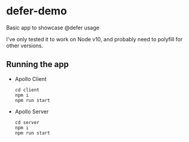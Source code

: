 # defer-demo
Basic app to showcase @defer usage

I've only tested it to work on Node v10, and probably need to polyfill for other versions.

## Running the app
- Apollo Client
  ```
  cd client
  npm i
  npm run start
  ```
- Apollo Server
  ```
  cd server
  npm i
  npm run start
  ```

